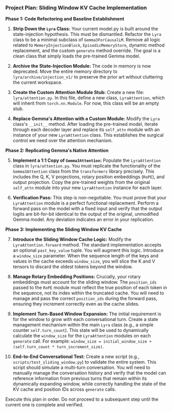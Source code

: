 ### **Project Plan: Sliding Window KV Cache Implementation**

**Phase 1: Code Refactoring and Baseline Establishment**

1.  **Strip Down the `Lyra` Class:** Your current model.py is built around the state-injection hypothesis. This must be dismantled. Refactor the `Lyra` class to be a minimal subclass of `Gemma3ForCausalLM`. Remove all logic related to `MemoryInjectionBlock`, `EpisodicMemoryStore`, dynamic method replacement, and the custom `generate` method override. The goal is a clean class that simply loads the pre-trained Gemma model.

2.  **Archive the State-Injection Module:** The code in memory is now deprecated. Move the entire memory directory to `lyra/archive/injection_v1/` to preserve the prior art without cluttering the current workspace.

3.  **Create the Custom Attention Module Stub:** Create a new file: `lyra/attention.py`. In this file, define a new class, `LyraAttention`, which will inherit from `torch.nn.Module`. For now, this class will be an empty stub.

4.  **Replace Gemma's Attention with a Custom Module:** Modify the `Lyra` class's `__init__` method. After loading the pre-trained model, iterate through each decoder layer and replace its `self_attn` module with an instance of your new `LyraAttention` class. This establishes the surgical control we need over the attention mechanism.

**Phase 2: Replicating Gemma's Native Attention**

5.  **Implement a 1:1 Copy of `Gemma3Attention`:** Populate the `LyraAttention` class in `lyra/attention.py`. You must replicate the functionality of the `Gemma3Attention` class from the `transformers` library precisely. This includes the Q, K, V projections, rotary position embeddings (`RoPE`), and output projection. Copy the pre-trained weights from the original `self_attn` module into your new `LyraAttention` instance for each layer.

6.  **Verification Pass:** This step is non-negotiable. You must prove that your `LyraAttention` module is a perfect functional replacement. Perform a forward pass on the model with a fixed input and verify that the output logits are bit-for-bit identical to the output of the original, unmodified Gemma model. Any deviation indicates an error in your replication.

**Phase 3: Implementing the Sliding Window KV Cache**

7.  **Introduce the Sliding Window Cache Logic:** Modify the `LyraAttention.forward` method. The standard implementation accepts an optional `past_key_value` tuple. You will augment this logic. Introduce a `window_size` parameter. When the sequence length of the keys and values in the cache exceeds `window_size`, you will slice the K and V tensors to discard the oldest tokens beyond the window.

8.  **Manage Rotary Embedding Positions:** Crucially, your rotary embeddings must account for the sliding window. The `position_ids` passed to the `RoPE` module must reflect the true position of each token in the sequence, not its index within the truncated cache. You will need to manage and pass the correct `position_ids` during the forward pass, ensuring they increment correctly even as the cache slides.

9.  **Implement Turn-Based Window Expansion:** The initial requirement is for the window to grow with each conversational turn. Create a state management mechanism within the main `Lyra` class (e.g., a simple counter `self.turn_count`). This state will be used to dynamically calculate the `window_size` for the `LyraAttention` modules on each `generate` call. For example: `window_size = initial_window_size + (self.turn_count * turn_increment_size)`.

10. **End-to-End Conversational Test:** Create a new script (e.g., `scripts/test_sliding_window.py`) to validate the entire system. This script should simulate a multi-turn conversation. You will need to manually manage the conversation history and verify that the model can reference information from previous turns that remain within its dynamically expanding window, while correctly handling the state of the KV cache and position IDs across `generate` calls.

Execute this plan in order. Do not proceed to a subsequent step until the current one is complete and verified.